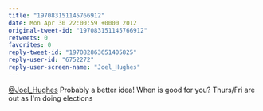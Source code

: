 ```yaml
---
title: "197083151145766912"
date: Mon Apr 30 22:00:59 +0000 2012
original-tweet-id: "197083151145766912"
retweets: 0
favorites: 0
reply-tweet-id: "197082863651405825"
reply-user-id: "6752272"
reply-user-screen-name: "Joel_Hughes"
---
```

<a href="https://twitter.com/Joel_Hughes">@Joel_Hughes</a> Probably a better idea! When is good for you? Thurs/Fri are out as I'm doing elections
